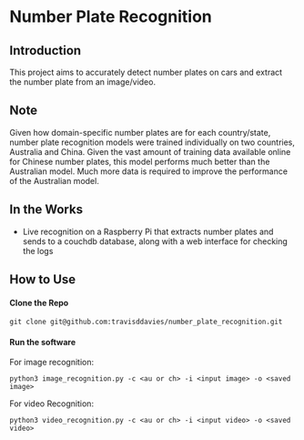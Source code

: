 # Number Plate Recognition
## Introduction
This project aims to accurately detect number plates on cars and extract the
number plate from an image/video.

## Note
Given how domain-specific number plates are for each country/state, number
plate recognition models were trained individually on two countries, Australia
and China. Given the vast amount of training data available online for Chinese
number plates, this model performs much better than the Australian model. Much
more data is required to improve the performance of the Australian model.

## In the Works
- Live recognition on a Raspberry Pi that extracts number plates and sends to
a couchdb database, along with a web interface for checking the logs

## How to Use

#### Clone the Repo
```
git clone git@github.com:travisddavies/number_plate_recognition.git
```
#### Run the software

For image recognition:

```
python3 image_recognition.py -c <au or ch> -i <input image> -o <saved image>
```

For video Recognition:

```
python3 video_recognition.py -c <au or ch> -i <input video> -o <saved video>
```
